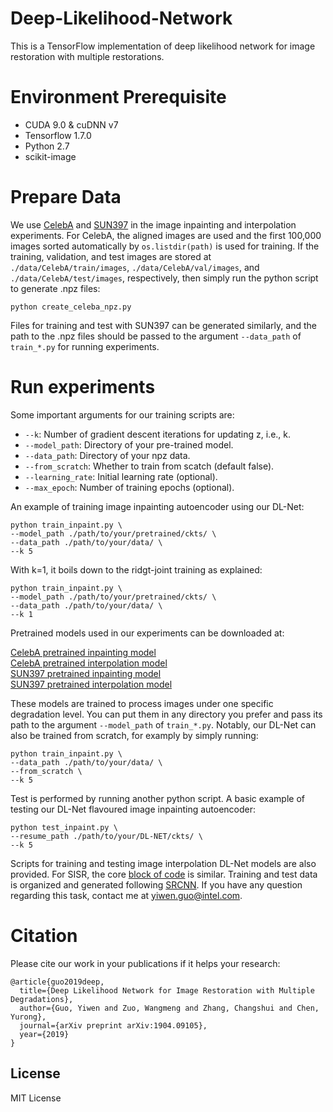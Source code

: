 # Deep-Likelihood-Network
This is a TensorFlow implementation of deep likelihood network for image restoration with multiple restorations.

# Environment Prerequisite
* CUDA 9.0 & cuDNN v7
* Tensorflow 1.7.0
* Python 2.7
* scikit-image

# Prepare Data
We use [CelebA](http://mmlab.ie.cuhk.edu.hk/projects/CelebA.html) and [SUN397](https://groups.csail.mit.edu/vision/SUN/) in the image inpainting and interpolation experiments. For CelebA, the aligned images are used and the first 100,000 images sorted automatically by `os.listdir(path)` is used for training. If the training, validation, and test images are stored at `./data/CelebA/train/images`, `./data/CelebA/val/images`, and `./data/CelebA/test/images`, respectively, then simply run the python script to generate .npz files:
```
python create_celeba_npz.py
``` 
Files for training and test with SUN397 can be generated similarly, and the path to the .npz files should be passed to the argument `--data_path` of `train_*.py` for running experiments.

# Run experiments
Some important arguments for our training scripts are:
* `--k`: Number of gradient descent iterations for updating z, i.e., k.
* `--model_path`: Directory of your pre-trained model.
* `--data_path`: Directory of your npz data.
* `--from_scratch`: Whether to train from scatch (default false).
* `--learning_rate`: Initial learning rate (optional).
* `--max_epoch`: Number of training epochs (optional).

An example of training image inpainting autoencoder using our DL-Net:
```
python train_inpaint.py \
--model_path ./path/to/your/pretrained/ckts/ \
--data_path ./path/to/your/data/ \
--k 5
```
With k=1, it boils down to the ridgt-joint training as explained:
```
python train_inpaint.py \
--model_path ./path/to/your/pretrained/ckts/ \
--data_path ./path/to/your/data/ \
--k 1
```
Pretrained models used in our experiments can be downloaded at:

[CelebA pretrained inpainting model](https://drive.google.com/open?id=1Udu4dB_YFF2MscfrcbfWeQ1HxoMY7HUs) \
[CelebA pretrained interpolation model](https://drive.google.com/open?id=1UwBxo7tdxIUfNhmf22iihzEoyTmsHX8X) \
[SUN397 pretrained inpainting model](https://drive.google.com/open?id=1xzMgAkhSNCvYXSdKbWLDAlzHIiAe-bxP) \
[SUN397 pretrained interpolation model](https://drive.google.com/open?id=1yWt-zyUS3uSMrGGaWl82dzXxsG_4BGyO)

These models are trained to process images under one specific degradation level. You can put them in any directory you prefer and pass its path to the argument `--model_path` of `train_*.py`. Notably, our DL-Net can also be trained from scratch, for examply by simply running:
```
python train_inpaint.py \
--data_path ./path/to/your/data/ \
--from_scratch \
--k 5
```
Test is performed by running another python script. A basic example of testing our DL-Net flavoured image inpainting autoencoder:
```
python test_inpaint.py \
--resume_path ./path/to/your/DL-NET/ckts/ \
--k 5
```
Scripts for training and testing image interpolation DL-Net models are also provided. For SISR, the core [block of code](https://github.com/yiwenguo/Deep-Likelihood-Network/blob/74561ce6d667107ef822d61280751924233231db/network_model.py#L211) is similar. Training and test data is organized and generated following [SRCNN](http://mmlab.ie.cuhk.edu.hk/projects/SRCNN.html). If you have any question regarding this task, contact me at yiwen.guo@intel.com.

# Citation
Please cite our work in your publications if it helps your research:
```
@article{guo2019deep,
  title={Deep Likelihood Network for Image Restoration with Multiple Degradations},
  author={Guo, Yiwen and Zuo, Wangmeng and Zhang, Changshui and Chen, Yurong},
  journal={arXiv preprint arXiv:1904.09105},
  year={2019}
}
```

## License
MIT License
